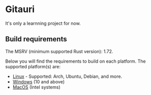 # Gitauri

It's only a learnning project for now.

## Build requirements

The MSRV (minimum supported Rust version): 1.72.

Below you will find the requirements to build on each platform. The supported platform(s)
are:

- [Linux](#Linux) - Supported: Arch, Ubuntu, Debian, and more.
- [Windows](#Windows) (10 and above)
- [MacOS](#MacOS) (Intel systems)
